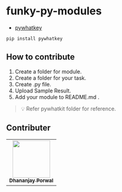 # funky-py-modules

+ [pywhatkey](https://pypi.org/project/pywhatkit/)
```pip
pip install pywhatkey
```

## How to contribute
1. Create a folder for module.
2. Create a folder for your task.
3. Create .py file.
4. Upload Sample Result.
5. Add your module to README.md .

> 💡 Refer pywhatkit folder for reference.

## Contributer

<table>
  
  <td align="center"><a href="https://github.com/DhananjayPorwal"><img src="https://avatars.githubusercontent.com/u/51775507?v=4?s=100" width="100px;" alt=""/><br /><sub><b>Dhananjay Porwal</b></sub></a><br /></td>
  
  
  </tr>
  
  </tr>
  
  </table>

